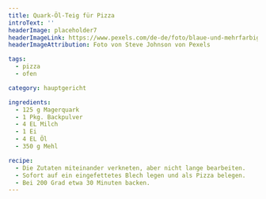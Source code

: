 ```yaml
---
title: Quark-Öl-Teig für Pizza
introText: ''
headerImage: placeholder7
headerImageLink: https://www.pexels.com/de-de/foto/blaue-und-mehrfarbige-abstrakte-malerei-1307114/
headerImageAttribution: Foto von Steve Johnson von Pexels

tags:
  - pizza
  - ofen

category: hauptgericht

ingredients:
  - 125 g Magerquark
  - 1 Pkg. Backpulver
  - 4 EL Milch
  - 1 Ei
  - 4 EL Öl
  - 350 g Mehl

recipe:
  - Die Zutaten miteinander verkneten, aber nicht lange bearbeiten.
  - Sofort auf ein eingefettetes Blech legen und als Pizza belegen.
  - Bei 200 Grad etwa 30 Minuten backen.
---
```

